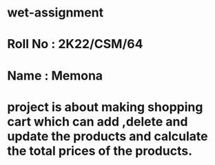 # wet-assignment
# Roll No : 2K22/CSM/64
# Name : Memona 
# project is about making shopping cart which can add ,delete and update the products and calculate the total prices of the products.
